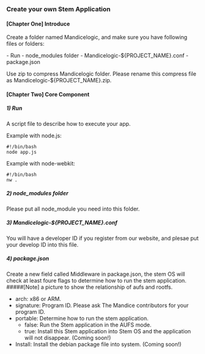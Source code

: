 
### Create your own Stem Application

#### [Chapter One] Introduce
<p>Create a folder named Mandicelogic, and make sure you have following files or folders:</p>
 - Run
 - node_modules folder
 - Mandicelogic-${PROJECT_NAME}.conf
 - package.json

Use zip to compress Mandicelogic folder. Please rename this compress file as Mandicelogic-${PROJECT_NAME}.zip.

#### [Chapter Two] Core Component
##### 1) Run
A script file to describe how to execute your app.

Example with node.js:

	#!/bin/bash 
	node app.js 
	
Example with node-webkit:

	#!/bin/bash 
	nw .

##### 2) node_modules folder
Please put all node_module you need into this folder.
##### 3) Mandicelogic-${PROJECT_NAME}.conf
You will have a developer ID if you register from our website, and plesae put your develop ID into this file.
##### 4) package.json
Create a new field called Middleware in package.json, the stem OS will check at least foure flags to determine how to run the stem application.
#####[Note] a picture to show the relationship of aufs and rootfs.
 - arch: x86 or ARM.
 - signature: Program ID. Please ask The Mandice contributors for your program ID.
 - portable: Determine how to run the stem application.
   - false: Run the Stem application in the AUFS mode.
   - true: Install this Stem application into Stem OS and the application will not disappear. (Coming soon!)
 - Install: Install the debian package file into system. (Coming soon!)

